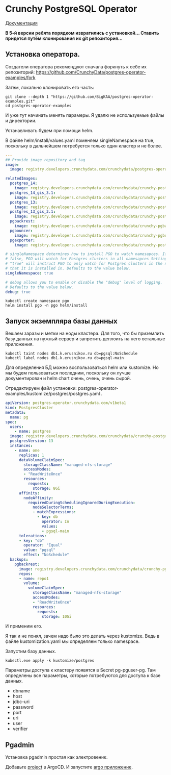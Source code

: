 # Crunchy PostgreSQL Operator

[Документация](https://access.crunchydata.com/documentation/postgres-operator/v5/installation/helm/)

**В 5-й версии ребята порядком извратились с установкой... Ставить придется путём клонирования их git репозитория...**

## Установка оператора.

Создатели оператора рекомендуют сначала форкнуть к себе их репозиторий:
https://github.com/CrunchyData/postgres-operator-examples/fork

Затем, локально клонировать его часть:

    git clone --depth 1 "https://github.com/BigKAA/postgres-operator-examples.git"
    cd postgres-operator-examples

И уже тут начинать менять парамеры. Я удалю не используемые файлы и директории.

Устанавливать будем при помощи helm.

В файле helm/install/values.yaml поменяем singleNamespace на true, поскольку в дальнейшем потребуется только один 
кластер и не более.

```yaml
---
## Provide image repository and tag
image:
  image: registry.developers.crunchydata.com/crunchydata/postgres-operator:ubi8-5.0.4-0

relatedImages:
  postgres_14:
    image: registry.developers.crunchydata.com/crunchydata/crunchy-postgres:centos8-14.1-0
  postgres_14_gis_3.1:
    image: registry.developers.crunchydata.com/crunchydata/crunchy-postgres-gis:centos8-14.1-3.1-0
  postgres_13:
    image: registry.developers.crunchydata.com/crunchydata/crunchy-postgres:centos8-13.5-0
  postgres_13_gis_3.1:
    image: registry.developers.crunchydata.com/crunchydata/crunchy-postgres-gis:centos8-13.5-3.1-0
  pgbackrest:
    image: registry.developers.crunchydata.com/crunchydata/crunchy-pgbackrest:centos8-2.36-0
  pgbouncer:
    image: registry.developers.crunchydata.com/crunchydata/crunchy-pgbouncer:centos8-1.16-0
  pgexporter:
    image: registry.developers.crunchydata.com/crunchydata/crunchy-postgres-exporter:ubi8-5.0.4-0

# singleNamespace determines how to install PGO to watch namesapces. If set to
# false, PGO will watch for Postgres clusters in all namesapces Setting to
# "true" will instruct PGO to only watch for Postgres clusters in the namespace
# that it is installed in. Defaults to the value below.
singleNamespace: true

# debug allows you to enable or disable the "debug" level of logging.
# Defaults to the value below.
debug: true
```

    kubectl create namespace pgo
    helm install pgo -n pgo helm/install

## Запуск экземпляра базы данных

Вешаем заразы и метки на ноды кластера. Для того, что бы приземлить базу данных на нужный сервер и запретить
деплоить на него остальные приложения.

    kubectl taint nodes db1.k.erusnikov.ru db=pgsql:NoSchedule
    kubectl label nodes db1.k.erusnikov.ru db=pgsql-main

Для определения БД можно воспользоваться helm или kustomize. Но мы будем пользоваться последним, поскольку он лучше
документирован и helm chart очень, очень, очень сырой.

Отредактируем файл установки: postgres-operator-examples/kustomize/postgres/postgres.yaml . 

```yaml
apiVersion: postgres-operator.crunchydata.com/v1beta1
kind: PostgresCluster
metadata:
  name: pg
spec:
  users:
    - name: postgres
  image: registry.developers.crunchydata.com/crunchydata/crunchy-postgres:centos8-13.5-0
  postgresVersion: 13
  instances:
    - name: one
      replicas: 1
      dataVolumeClaimSpec:
        storageClassName: "managed-nfs-storage"
        accessModes:
        - "ReadWriteOnce"
        resources:
          requests:
            storage: 8Gi
      affinity:
        nodeAffinity:
          requiredDuringSchedulingIgnoredDuringExecution:
            nodeSelectorTerms:
            - matchExpressions:
              - key: db
                operator: In
                values:
                - pgsql-main
      tolerations:
      - key: "db"
        operator: "Equal"
        value: "pgsql"
        effect: "NoSchedule"
  backups:
    pgbackrest:
      image: registry.developers.crunchydata.com/crunchydata/crunchy-pgbackrest:centos8-2.36-0
      repos:
      - name: repo1
        volume:
          volumeClaimSpec:
            storageClassName: "managed-nfs-storage"
            accessModes:
            - "ReadWriteOnce"
            resources:
              requests:
                storage: 10Gi
```

И применим его.

Я так и не понял, зачем надо было это делать через kustomize. Ведь в файле kustomization.yaml мы определяем только
namespace.

Запустим базу данных.

    kubectl.exe apply -k kustomize/postgres

Параметры доступа к кластеру появятся в Secret pg-pguser-pg. Там определены все параметры, которые потребуются
для доступа к базе данных.
* dbname
* host
* jdbc-uri
* password
* port
* uri
* user
* verifier

## Pgadmin

Установка pgadmin простая как электровеник.

Добавьте [project](../argo-sys-project.yaml) в ArgoCD. И запустите [argo приложение](pgadmin/argo/argo-app.yaml).